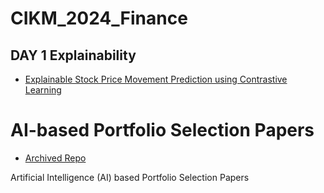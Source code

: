 # CIKM_2024_Finance
## DAY 1 Explainability
* [Explainable Stock Price Movement Prediction using Contrastive Learning](https://dl.acm.org/doi/10.1145/3627673.3679544) 
# AI-based Portfolio Selection Papers
* [Archived Repo](https://github.com/sangyx/deep-finance?tab=readme-ov-file#portfolio-selection)

Artificial Intelligence (AI) based Portfolio Selection Papers

